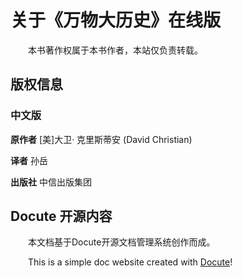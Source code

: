 # 关于《万物大历史》在线版

&emsp;&emsp;本书著作权属于本书作者，本站仅负责转载。

## 版权信息

### 中文版

**原作者**  [美]大卫· 克里斯蒂安 (David Christian) 

**译者**  孙岳

**出版社**  中信出版集团



## Docute 开源内容

&emsp;&emsp;本文档基于Docute开源文档管理系统创作而成。

&emsp;&emsp;This is a simple doc website created with [Docute](https://docute.org)!

